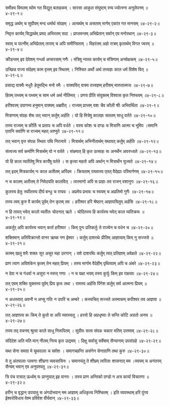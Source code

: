 समीक्ष्य विमलम् व्योम गत विद्युत् बलाहकम् ।
सारसा आकुल संघुष्टम् रम्य ज्योत्स्ना अनुलेपनम् ॥४-२९-१॥

समृद्ध अर्थम् च सुग्रीवम् मन्द धर्मार्थ संग्रहम् ।
अत्यर्थम् च असताम् मार्गम् एकांत गत मानसम् ॥४-२९-२॥

निवृत्त कार्यम् सिद्धार्थम् प्रमद अभिरतम् सदा ।
प्राप्तवन्तम् अभिप्रेतान् सर्वान् एव मनोरथान् ॥४-२९-३॥

स्वाम् च पात्नीम् अभिप्रेताम् ताराम् च अपि समीप्सिताम् ।
विहरंतम् अहो रात्रम् कृतार्थम् विगत ज्वरम् ॥४-२९-४॥

क्रीडन्तम् इव देवेशम् गन्धर्व अप्सरसाम् गणैः ।
मंत्रिषु न्यस्त कार्यम् च मंत्रिणाम् अनवेक्षकम् ॥४-२९-५॥

उच्छिन्न राज्य संदेहम् काम वृत्तम् इव स्थितम् ।
निश्चित अर्थो अर्थ तत्त्वज्ञः काल धर्म विशेष वित् ॥४-२९-६॥

प्रसाद्य वाक्यैः मधुरैः हेतुमद्भिः मनो रमैः ।
वाक्यवित् वाक्य तत्त्वज्ञम् हरीशम् मारुतात्मजः ॥४-२९-७॥

हितम् तथ्यम् च पथ्यम् च साम धर्म अर्थ नीतिमत् ।
प्रणय प्रीति संयुक्तम् विश्वास कृत निश्चयम् ॥४-२९-८॥

हरीश्वरम् उपागम्य हनुमान् वाक्यम् अब्रवीत् ।
राज्यम् प्राप्तम् यशः चैव कौली श्रीः अभिवर्थिता ॥४-२९-९॥

मित्राणाम् संग्रहः शेषः तत् भवान् कर्तुम् अर्हति ।
यो हि मित्रेषु कालज्ञः सततम् साधु वर्तते ॥४-२९-१०॥

तस्य राज्यम् च कीर्तिः च प्रतापः च अपि वर्धते ।
यस्य कोशः च दण्डः च मित्राणि आत्मा च भूमिप ।समानि एतानि सर्वाणि स राज्यम् महत् अश्नुते ॥४-२९-११॥

तत् भवान् वृत्त संपन्नः स्थितः पथि निरत्यये ।
मित्रार्थम् अभिनीतार्थम् यथावत् कर्तुम् अर्हति ॥४-२९-१२॥

संत्यज्य सर्व कर्माणि मित्रार्थम् यो न वर्तते ।
संभ्रमात् हि कृत उत्साहः सः अनर्थेन अवरुध्यते ॥४-२९-१३॥

यो हि काल व्यतीतेषु मित्र कार्येषु वर्तते ।
स कृत्वा महतो अपि अर्थान् न मित्रार्थेन युज्यते ॥४-२९-१४॥

तत् इदम् मित्रकार्यम् नः काल अतीतम् अरिंदम ।
क्रियताम् राघवस्य एतत् वैदेह्याः परिमार्गणम् ॥४-२९-१५॥

न च कालम् अतीतम् ते निवेदयति कालवित् ।
त्वरमाणो अपि स प्राज्ञः तव राजन् वशानुगः ॥४-२९-१६॥

कुलस्य हेतुः स्फीतस्य दीर्घ बन्धुः च राघवः ।
अप्रमेय प्रभावः च स्वयम् च अप्रतिमो गुणैः ॥४-२९-१७॥

तस्य त्वम् कुरु वै कार्यम् पूर्वम् तेन कृतम् तव ।
हरीश्वर हरि श्रेष्ठान् आज्ञापयितुम् अर्हसि ॥४-२९-१८॥

न हि तावत् भवेत् कालो व्यतीतः चोदनात् ऋते ।
चोदितस्य हि कार्यस्य भवेत् काल व्यतिक्रमः ॥४-२९-१९॥

अकर्तुर् अपि कार्यस्य भवान् कर्ता हरीश्वर ।
किम् पुनः प्रतिकर्तुः ते राज्येन च वधेन च ॥४-२९-२०॥

शक्तिमान् अतिविक्रान्तो वानर ऋष्क गण ईश्वर ।
कर्तुम् दाशरथेः प्रीतिम् आज्ञायाम् किम् नु सज्जसे ॥४-२९-२१॥

कामम् खलु शरैः शक्तः सुर असुर महा उरगान् ।
वशे दाशरथिः कर्तुम् त्वत् प्रतिज्ञाम् अवेक्षते ॥४-२९-२२॥

प्राण त्याग अविशंकेन कृतम् तेन महत् प्रियम् ।
तस्य मार्गाम वैदेहीम् पृथिव्याम् अपि च अंबरे ॥४-२९-२३॥

न देवा न च गंधर्वा न असुरा न मरुत् गणाः ।
न च यक्षा भयम् तस्य कुर्युः किम् इव राक्षसाः ॥४-२९-२४॥

तत् एवम् शक्ति युक्तस्य पूर्वम् प्रिय कृतः तथा ।
रामस्य अर्हसि पिंगेश कर्तुम् सर्व आत्मना प्रियम् ॥४-२९-२५॥

न अधस्तात् अवनौ न अप्सु गतिः न उपरि च अम्बरे ।
कस्यचित् सज्जते अस्माकम् कपीश्वर तव आज्ञया ॥४-२९-२६॥

तत् आज्ञापय कः किम् ते कुतो वा अपि व्यवस्यतु ।
हरयो हि अप्रधृष्याः ते सन्ति कोटि अग्रतो अनघ ॥४-२९-२७॥

तस्य तद् वचनम् श्रुत्वा काले साधु निरूपितम् ।
सुग्रीवः सत्त्व संपन्नः चकार मतिम् उत्तमाम् ॥४-२९-२८॥

संदिदेश अति मति मान् नीलम् नित्य कृत उद्यमम् ।
दिक्षु सर्वासु सर्वेषाम् सैन्यानाम् उपसंग्रहे ॥४-२९-२९॥

यथा सेना समग्रा मे यूथपालाः च सर्वशः ।
समागच्छन्ति असंगेन सेनाग्राणि तथा कुरु ॥४-२९-३०॥

ये तु अंतपालाः प्लवगाः शीघ्रगा व्यवसायिनः ।
समानयंतु ते शीघ्रम् त्वरिताः शासनात् मम ।स्वयम् च अनंतरम् सैन्यम् भवान् एव अनुपश्यतु ॥४-२९-३१॥

त्रि पंच रात्रात् ऊर्ध्वम् यः प्राप्नुयात् इह वानरः ।
तस्य प्राण अन्तिको दण्डो न अत्र कार्या विचारणा ॥४-२९-३२॥

हरीन् च वृद्धान् उपयातु स अंगदोभवान् मम आज्ञाम् अधिकृत्य निश्चितम् ।
इति व्यवस्थाम् हरि पुंगव ईश्वरोविधाय वेश्म प्रविवेश वीर्यवान् ॥४-२९-३३॥

